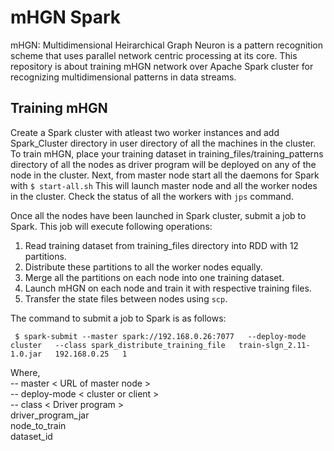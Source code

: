 # mHGN Spark
mHGN: Multidimensional Heirarchical Graph Neuron is a pattern recognition scheme that uses parallel network centric processing at its core. 
This repository is about training mHGN network over Apache Spark cluster for recognizing multidimensional patterns in data streams.

## Training mHGN
Create a Spark cluster with atleast two worker instances and add Spark_Cluster directory in user directory of all the machines in the cluster.
To train mHGN, place your training dataset in training_files/training_patterns directory of all the nodes as driver program will be deployed on any of the node in the cluster. Next, from master node start all the daemons for Spark with `$ start-all.sh`
This will launch master node and all the worker nodes in the cluster. Check the status of all the workers with `jps` command.

Once all the nodes have been launched in Spark cluster, submit a job to Spark. This job will execute following operations:
1. Read training dataset from training_files directory into RDD with 12 partitions.
2. Distribute these partitions to all the worker nodes equally.
3. Merge all the partitions on each node into one training dataset.
4. Launch mHGN on each node and train it with respective training files.
5. Transfer the state files between nodes using `scp`.

The command to submit a job to Spark is as follows:
  
  
  ` $ spark-submit --master spark://192.168.0.26:7077  
            --deploy-mode cluster  
            --class spark_distribute_training_file  
            train-slgn_2.11-1.0.jar  
            192.168.0.25  
            1`    

Where,  
-- master < URL of master node >  
-- deploy-mode < cluster or client >  
-- class < Driver program >   
driver_program_jar  
node_to_train  
dataset_id

